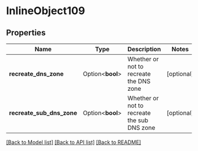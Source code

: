 # InlineObject109

## Properties

Name | Type | Description | Notes
------------ | ------------- | ------------- | -------------
**recreate_dns_zone** | Option<**bool**> | Whether or not to recreate the DNS zone | [optional]
**recreate_sub_dns_zone** | Option<**bool**> | Whether or not to recreate the sub DNS zone | [optional]

[[Back to Model list]](../README.md#documentation-for-models) [[Back to API list]](../README.md#documentation-for-api-endpoints) [[Back to README]](../README.md)


